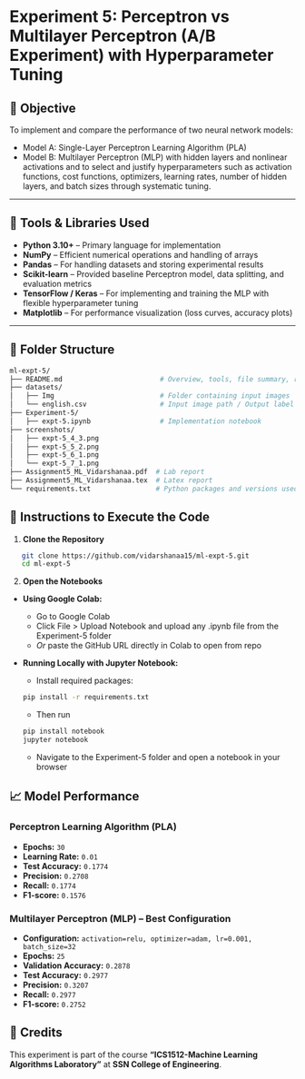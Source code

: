 # Experiment 5:  Perceptron vs Multilayer Perceptron (A/B Experiment) with Hyperparameter Tuning

## 🎯 Objective
To implement and compare the performance of two neural network models:
- Model A: Single-Layer Perceptron Learning Algorithm (PLA)
- Model B: Multilayer Perceptron (MLP) with hidden layers and nonlinear activations
and to select and justify hyperparameters such as activation functions, cost functions, optimizers, learning rates, number of hidden layers, and batch sizes through systematic tuning.

---

## 🧰 Tools & Libraries Used
- **Python 3.10+** – Primary language for implementation
- **NumPy** – Efficient numerical operations and handling of arrays
- **Pandas** – For handling datasets and storing experimental results
- **Scikit-learn** – Provided baseline Perceptron model, data splitting, and evaluation metrics
- **TensorFlow / Keras** – For implementing and training the MLP with flexible hyperparameter tuning
- **Matplotlib** – For performance visualization (loss curves, accuracy plots)

---

## 📁 Folder Structure
```bash
ml-expt-5/
├── README.md                        # Overview, tools, file summary, run instructions
├── datasets/
│   ├── Img                          # Folder containing input images
│   └── english.csv                  # Input image path / Output label
├── Experiment-5/
│   ├── expt-5.ipynb                 # Implementation notebook
├── screenshots/
│   ├── expt-5_4_3.png             
│   ├── expt-5_5_2.png
│   ├── expt-5_6_1.png
│   └── expt-5_7_1.png
├── Assignment5_ML_Vidarshanaa.pdf  # Lab report
├── Assignment5_ML_Vidarshanaa.tex  # Latex report
└── requirements.txt                # Python packages and versions used
```

## 🚀 Instructions to Execute the Code

1. **Clone the Repository**
```bash
   git clone https://github.com/vidarshanaa15/ml-expt-5.git
   cd ml-expt-5
```

2. **Open the Notebooks**
- **Using Google Colab:**
  - Go to Google Colab
  - Click File > Upload Notebook and upload any .ipynb file from the Experiment-5 folder
  - *Or* paste the GitHub URL directly in Colab to open from repo
    
- **Running Locally with Jupyter Notebook:**
  - Install required packages:
  ```bash
  pip install -r requirements.txt
  ```
  - Then run
  ```bash
  pip install notebook
  jupyter notebook
  ```
  - Navigate to the Experiment-5 folder and open a notebook in your browser

## 📈 Model Performance  

### Perceptron Learning Algorithm (PLA)
- **Epochs:** `30`  
- **Learning Rate:** `0.01`  
- **Test Accuracy:** `0.1774`  
- **Precision:** `0.2708`  
- **Recall:** `0.1774`  
- **F1-score:** `0.1576`  

### Multilayer Perceptron (MLP) – Best Configuration
- **Configuration:** `activation=relu, optimizer=adam, lr=0.001, batch_size=32`  
- **Epochs:** `25`  
- **Validation Accuracy:** `0.2878`  
- **Test Accuracy:** `0.2977`  
- **Precision:** `0.3207`  
- **Recall:** `0.2977`  
- **F1-score:** `0.2752`

## 🙌 Credits

This experiment is part of the course **“ICS1512-Machine Learning Algorithms Laboratory”** at **SSN College of Engineering**.
